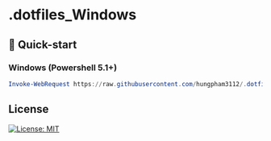 # .dotfiles_Windows

## :rocket: Quick-start

### Windows (Powershell 5.1+)

```powershell
Invoke-WebRequest https://raw.githubusercontent.com/hungpham3112/.dotfiles_Windows/main/bin/install_apps.ps1 -UseBasicParsing | Invoke-Expression
```

## License

[![License: MIT](https://img.shields.io/badge/License-MIT-yellow.svg)](https://opensource.org/licenses/MIT)
